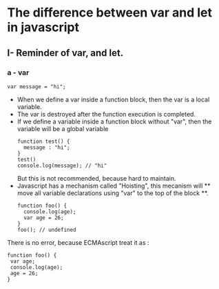 # The difference between var and let in javascript 

## I- Reminder of var, and let.

### a - var
 ```
 var message = "hi";
 ```
- When we define a var inside a function block, then the var is a local variable.
- The var is destroyed after the function execution is completed.
- If we define a variable inside a function block without "var", then the variable will be a global variable
    ```
    function test() {
      message : "hi";
    }
    test()
    console.log(message); // "hi"
    ```
    But this is not recommended, because hard to maintain.
- Javascript has a mechanism called "Hoisting", this mecanism will ** move all variable declarations using "var" to the top of the block **.
  ```
  function foo() {
    console.log(age);
    var age = 26;
  }
  foo(); // undefined
  ```
 There is no error, because ECMAscript treat it as :
 ```
 function foo() {
  var age;
  console.log(age);
  age = 26;
 }
 ```
